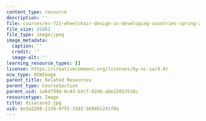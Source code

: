 ```yaml
---
content_type: resource
description: ''
file: courses/ec-721-wheelchair-design-in-developing-countries-spring-2009/6e3a228821309f5533815694bc241f0a_disacare2.jpg
file_size: 31461
file_type: image/jpeg
image_metadata:
  caption: ''
  credit: ''
  image-alt: ''
learning_resource_types: []
license: https://creativecommons.org/licenses/by-nc-sa/4.0/
ocw_type: OCWImage
parent_title: Related Resources
parent_type: CourseSection
parent_uid: 1a64799d-8c43-b3cf-02d8-abe22053510c
resourcetype: Image
title: disacare2.jpg
uid: 6e3a2288-2130-9f55-3381-5694bc241f0a
---
```

